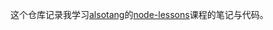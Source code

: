 这个仓库记录我学习[alsotang](https://github.com/alsotang/)的[node-lessons](https://github.com/alsotang/node-lessons)课程的笔记与代码。

